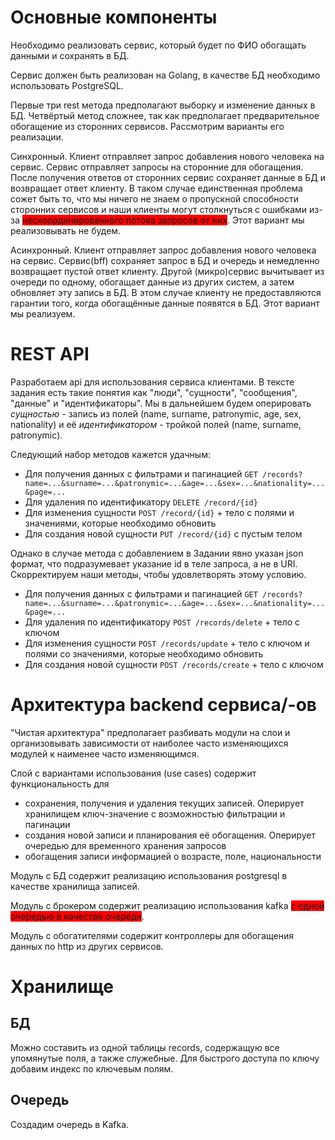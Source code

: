 # Основные компоненты

Необходимо реализовать сервис, который будет по ФИО обогащать данными и сохранять в БД.

Сервис должен быть реализован на Golang, в качестве БД необходимо использовать PostgreSQL.

Первые три rest метода предполагают выборку и изменение данных в БД. Четвёртый метод сложнее, так как предполагает предварительное обогащение из сторонних сервисов. Рассмотрим варианты его реализации.

Синхронный. 
Клиент отправляет запрос добавления нового человека на сервис. Сервис отправляет запросы на сторонние для обогащения. После получения ответов от сторонних сервис сохраняет данные в БД и возвращает ответ клиенту.
В таком случае единственная проблема сожет быть то, что мы ничего не знаем о пропускной способности сторонних сервисов и наши клиенты могут столкнуться с ошибками из-за <span style="background-color:red">нескоординированного потока запросов от них</span>. Этот вариант мы реализовывать не будем.

Асинхронный.
Клиент отправляет запрос добавления нового человека на сервис. Сервис(bff) сохраняет запрос в БД и очередь и немедленно возвращает пустой ответ клиенту. Другой (микро)сервис вычитывает из очереди по одному, обогащает данные из других систем, а затем обновляет эту запись в БД. В этом случае клиенту не предоставляются гарантии того, когда обогащённые данные появятся в БД.
Этот вариант мы реализуем. 


# REST API
Разработаем api для использования сервиса клиентами. 
В тексте задания есть такие понятия как "люди", "сущности", "сообщения", "данные" и "идентификаторы". 
Мы в дальнейшем будем оперировать _сущностью_ - запись из полей (name, surname, patronymic, age, sex, nationality) и её _идентификатором_ - тройкой полей (name, surname, patronymic).

Следующий набор методов кажется удачным:
- Для получения данных с фильтрами и пагинацией ```GET /records?name=...&surname=...&patronymic=...&age=...&sex=...&nationality=...&page=...```
- Для удаления по идентификатору ```DELETE /record/{id}```
- Для изменения сущности ```POST /record/{id}``` + тело с полями и значениями, которые необходимо обновить
- Для создания новой сущности ```PUT /record/{id}``` с пустым телом

Однако в случае метода с добавлением в Задании явно указан json формат, что подразумевает указание id в теле запроса, а не в URI. Скорректируем наши методы, чтобы удовлетворять этому условию.
- Для получения данных с фильтрами и пагинацией ```GET /records?name=...&surname=...&patronymic=...&age=...&sex=...&nationality=...&page=...```
- Для удаления по идентификатору ```POST /records/delete``` + тело с ключом
- Для изменения сущности ```POST /records/update``` + тело с ключом и полями со значениями, которые необходимо обновить
- Для создания новой сущности ```POST /records/create``` + тело с ключом

# Архитектура backend сервиса/-ов
"Чистая архитектура" предполагает разбивать модули на слои и организовывать зависимости от наиболее часто изменяющихся модулей к наименее часто изменяющимся.

Слой с вариантами использования (use cases) содержит функциональность для 
- сохранения, получения и удаления текущих записей. Оперирует хранилищем ключ-значение с возможностью фильтрации и пагинации
- создания новой записи и планирования её обогащения. Оперирует очередью для временного хранения запросов 
- обогащения записи информацией о возрасте, поле, национальности

Модуль с БД содержит реализацию использования postgresql в качестве хранилища записей.

Модуль с брокером содержит реализацию использования kafka <span style="background-color:red">с одной очередью в качестве очереди</span>.

Модуль с обогатителями содержит контроллеры для обогащения данных по http из других сервисов.

# Хранилище
## БД
Можно составить из одной таблицы records, содержащую все упомянутые поля, а также служебные.
Для быстрого доступа по ключу добавим индекс по ключевым полям. 
## Очередь
Создадим очередь в Kafka.
